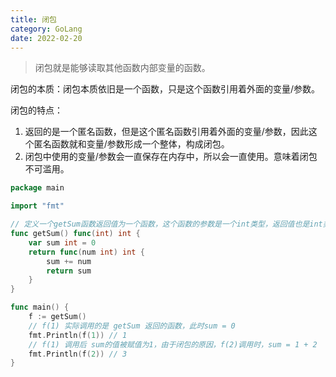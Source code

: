 ```yaml
---
title: 闭包
category: GoLang
date: 2022-02-20
---
```


> 闭包就是能够读取其他函数内部变量的函数。

闭包的本质：闭包本质依旧是一个函数，只是这个函数引用着外面的变量/参数。

闭包的特点：

1. 返回的是一个匿名函数，但是这个匿名函数引用着外面的变量/参数，因此这个匿名函数就和变量/参数形成一个整体，构成闭包。
1. 闭包中使用的变量/参数会一直保存在内存中，所以会一直使用。意味着闭包不可滥用。

```go
package main

import "fmt"

// 定义一个getSum函数返回值为一个函数，这个函数的参数是一个int类型，返回值也是int类型
func getSum() func(int) int {
	var sum int = 0
	return func(num int) int {
		sum += num
		return sum
	}
}

func main() {
	f := getSum()
	// f(1) 实际调用的是 getSum 返回的函数，此时sum = 0
	fmt.Println(f(1)) // 1
	// f(1) 调用后 sum的值被赋值为1，由于闭包的原因，f(2)调用时，sum = 1 + 2
	fmt.Println(f(2)) // 3
}
```

